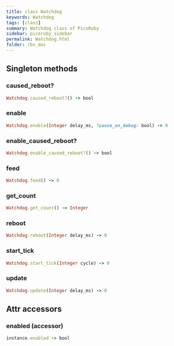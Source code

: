 ```yaml
---
title: class Watchdog
keywords: Watchdog
tags: [class]
summary: Watchdog class of PicoRuby
sidebar: picoruby_sidebar
permalink: Watchdog.html
folder: rbs_doc
---
```

## Singleton methods
### caused_reboot?

```ruby
Watchdog.caused_reboot?() -> bool
```
### enable

```ruby
Watchdog.enable(Integer delay_ms, ?pause_on_debug: bool) -> 0
```
### enable_caused_reboot?

```ruby
Watchdog.enable_caused_reboot?() -> bool
```
### feed

```ruby
Watchdog.feed() -> 0
```
### get_count

```ruby
Watchdog.get_count() -> Integer
```
### reboot

```ruby
Watchdog.reboot(Integer delay_ms) -> 0
```
### start_tick

```ruby
Watchdog.start_tick(Integer cycle) -> 0
```
### update

```ruby
Watchdog.update(Integer delay_ms) -> 0
```
## Attr accessors
### enabled (accessor)
```ruby
instance.enabled -> bool
```
